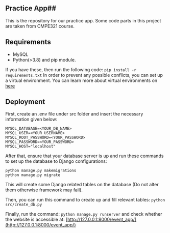 ## Practice App##

This is the repository for our practice app. Some code parts in this project are taken from CMPE321 course.

## Requirements ##
* MySQL
* Python(>3.8) and pip module.


If you have these, then run the following code:
```pip install -r requirements.txt```
In order to prevent any possible conflicts, you can set up a virtual environment. You can learn more about virtual environments on [here](https://docs.python.org/3/library/venv.html#module-venv)

## Deployment ##
First, create an .env file under src folder and insert the necessary information given below:

```
MYSQL_DATABASE=<YOUR_DB_NAME>
MYSQL_USER=<YOUR_USERNAME>
MYSQL_ROOT_PASSWORD=<YOUR_PASSWORD>
MYSQL_PASSWORD=<YOUR_PASSWORD>
MYSQL_HOST="localhost"
```

After that, ensure that your database server is up and run these commands to set up the database to Django configurations:
```
python manage.py makemigrations
python manage.py migrate
```
This will create some Django related tables on the database (Do not alter them otherwise framework may fail).

Then, you can run this command to create up and fill relevant tables:
``` python src/create_db.py ```

Finally, run the command:
```python manage.py runserver```
and check whether the website is accessible at: [http://127.0.0.1:8000/event_app/](http://127.0.0.1:8000/event_app/)
